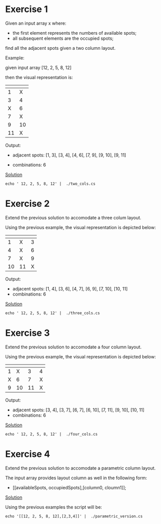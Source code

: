 # Exercise 1

Given an input array x where:

- the first element represents the numbers of available spots; 
- all subsequent elements are the occupied spots;

find all the adjacent spots given a two column layout. 

Example: 

given input array [12, 2, 5, 8, 12] 

then the visual representation is: 

| <!-- --> | <!-- --> |
|----------|----------|
|    1     |   X      |
|    3     |   4      |
|    X     |   6      |
|    7     |   X      |
|    9     |  10      |
|    11    |   X      |

Output:

- adjacent spots: [1, 3], [3, 4], [4, 6], [7, 9], [9, 10], [9, 11]

- combinations: 6

[Solution](./two_cols.cs)

```
echo ' 12, 2, 5, 8, 12' |  ./two_cols.cs
```

# Exercise 2

Extend the previous solution to accomodate a three colum layout. 

Using the previous example, the visual representation is depicted below:

| <!-- --> | <!-- --> | <!-- --> |
|----------|----------|----------|
|     1    |     X    |     3    |  
|     4    |     X    |     6    |
|     7    |     X    |     9    |
|    10    |    11    |     X    |

Output:
- adjacent spots: [1, 4], [3, 6], [4, 7], [6, 9], [7, 10], [10, 11] 
- combinations: 6

[Solution](./three_cols.cs)

```
echo ' 12, 2, 5, 8, 12' |  ./three_cols.cs
```

# Exercise 3

Extend the previous solution to accomodate a four column layout.

Using the previous example, the visual representation is depicted below:

| <!-- --> | <!-- --> | <!-- --> | <!-- --> |
|----------|----------|----------|----------|
|     1    |     X    |     3    |     4    |  
|     X    |     6    |     7    |     X    |
|     9    |    10    |    11    |     X    |

Output:
- adjacent spots: [3, 4], [3, 7], [6, 7], [6, 10], [7, 11], [9, 10], [10, 11] 
- combinations: 6

[Solution](./four_cols.cs)

```
echo ' 12, 2, 5, 8, 12' |  ./four_cols.cs
```

# Exercise 4

Extend the previous solution to accomodate a parametric column layout.

The input array provides layout column as well in the following form:

- [[availableSpots, occupiedSpots],[column0, cloumn1]]; 

[Solution](./parametric_version.cs)

Using the previous examples the script will be:

```
echo '[[12, 2, 5, 8, 12],[2,3,4]]' |  ./parametric_version.cs
```